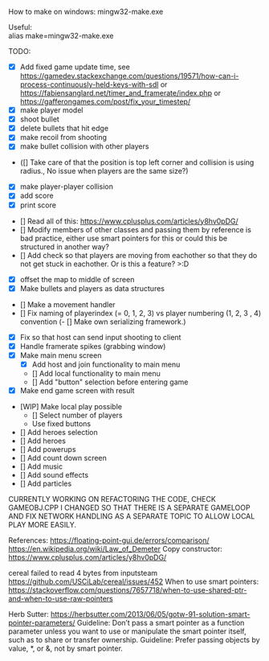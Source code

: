 How to make on windows:
mingw32-make.exe

Useful:  
alias make=mingw32-make.exe


TODO: 
- [x] Add fixed game update time, see https://gamedev.stackexchange.com/questions/19571/how-can-i-process-continuously-held-keys-with-sdl or https://fabiensanglard.net/timer_and_framerate/index.php or https://gafferongames.com/post/fix_your_timestep/
- [x] make player model
- [x] shoot bullet
- [x] delete bullets that hit edge
- [x] make recoil from shooting
- [x] make bullet collision with other players
- ([] Take care of that the position is top left corner and collision is using radius., No issue when players are the same size?)
- [x] make player-player collision
- [x] add score
- [x] print score
- [] Read all of this: https://www.cplusplus.com/articles/y8hv0pDG/
- [] Modify members of other classes and passing them by reference is bad practice, either use smart pointers for this or could this be structured in another way?
- [] Add check so that players are moving from eachother so that they do not get stuck in eachother. Or is this a feature? >:D
- [x] offset the map to middle of screen
- [x] Make bullets and players as data structures
- [] Make a movement handler
- [] Fix naming of playerindex (= 0, 1, 2, 3) vs player numbering (1, 2, 3 , 4) convention
(- [] Make own serializing framework.)
- [x] Fix so that host can send input shooting to client
- [x] Handle framerate spikes (grabbing window)
- [x] Make main menu screen
    - [x] Add host and join functionality to main menu
    - [] Add local functionality to main menu
    - [] Add "button" selection before entering game
- [x] Make end game screen with result
- [WIP] Make local play possible
    - [] Select number of players
    - Use fixed buttons
- [] Add heroes selection
- [] Add heroes
- [] Add powerups
- [] Add count down screen
- [] Add music
- [] Add sound effects
- [] Add particles

CURRENTLY WORKING ON REFACTORING THE CODE, CHECK GAMEOBJ.CPP
I CHANGED SO THAT THERE IS A SEPARATE GAMELOOP AND FIX NETWORK HANDLING AS A SEPARATE TOPIC TO ALLOW LOCAL PLAY MORE EASILY.


References:
https://floating-point-gui.de/errors/comparison/
https://en.wikipedia.org/wiki/Law_of_Demeter
Copy constructor: https://www.cplusplus.com/articles/y8hv0pDG/



cereal failed to read 4 bytes from inputsteam
https://github.com/USCiLab/cereal/issues/452
When to use smart pointers:
https://stackoverflow.com/questions/7657718/when-to-use-shared-ptr-and-when-to-use-raw-pointers

Herb Sutter: https://herbsutter.com/2013/06/05/gotw-91-solution-smart-pointer-parameters/
Guideline: Don’t pass a smart pointer as a function parameter unless you want to use or manipulate the smart pointer itself, such as to share or transfer ownership.
Guideline: Prefer passing objects by value, *, or &, not by smart pointer.